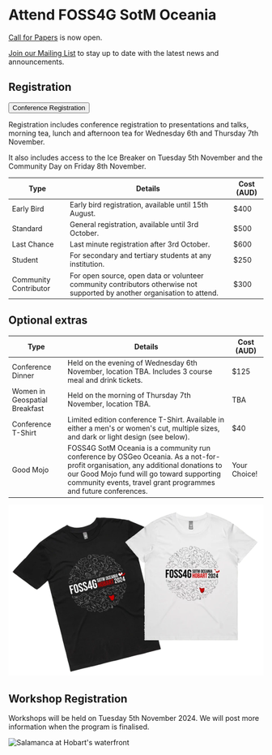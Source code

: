 # Attend FOSS4G SotM Oceania

[Call for Papers](/#/call-for-papers) is now open.

[Join our Mailing List](#/mailing-list) to stay up to date with the latest news and announcements.

## Registration

<button target="https://ti.to/osgeo-oceania/foss4g-sotm-oceania-2024" className=" mt-8 block">
    Conference Registration
</button>


Registration includes conference registration to presentations and talks, morning tea, lunch and afternoon tea for Wednesday 6th and Thursday 7th November.

It also includes access to the Ice Breaker on Tuesday 5th November and the Community Day on Friday 8th November.

| Type                  | Details                                                                                                                   | Cost (AUD) |
| --------------------- | ------------------------------------------------------------------------------------------------------------------------- | ---------- |
| Early Bird            | Early bird registration, available until 15th August.                                                                     | $400       |
| Standard              | General registration, available until 3rd October.                                                                        | $500       |
| Last Chance           | Last minute registration after 3rd October.                                                                               | $600       |
| Student               | For secondary and tertiary students at any institution.                                                                   | $250       |
| Community Contributor | For open source, open data or volunteer community contributors otherwise not supported by another organisation to attend. | $300       |

## Optional extras

| Type                          | Details                                                                                                                                                                                                                                  | Cost (AUD)   |
| ----------------------------- | ---------------------------------------------------------------------------------------------------------------------------------------------------------------------------------------------------------------------------------------- | ------------ |
| Conference Dinner             | Held on the evening of Wednesday 6th November, location TBA. Includes 3 course meal and drink tickets.                                                                                                                                   | $125         |
| Women in Geospatial Breakfast | Held on the morning of Thursday 7th November, location TBA.                                                                                                                                                                              | TBA          |
| Conference T-Shirt            | Limited edition conference T-Shirt. Available in either a men's or women's cut, multiple sizes, and dark or light design (see below).                                                                                                                                    | $40          |
| Good Mojo                     | FOSS4G SotM Oceania is a community run conference by OSGeo Oceania. As a not-for-profit organisation, any additional donations to our Good Mojo fund will go toward supporting community events, travel grant programmes and future conferences. | Your Choice! |


<div>
    <img className="w-28 h-28 md:w-auto md:h-96" src="/imgs/2024/tshirts_mockup.webp">
</div>

## Workshop Registration

Workshops will be held on Tuesday 5th November 2024. We will post more information when the program is finalised.

<!--
**Each workshop will have capacity for a maximum of 25 participants, so register quick!**

| Type      | Details                                                                      | Cost (AUD) |
| --------- | ---------------------------------------------------------------------------- | ---------- |
| Morning   | General registration for one Morning workshop on Monday 16th October 2023.   | $100       |
| Afternoon | General registration for one Afternoon workshop on Monday 16th October 2023. | $100       |

<button target="https://ti.to/osgeo-oceania/foss4g-sotm-oceania-2023-workshops" className="m-auto mt-8 block">
    Workshop Registration
</button> -->

![Salamanca at Hobart's waterfront](/imgs/waterfront.jpg)

<!-- page name: Attend
everything needs to be linked to a page
venues need to be included
update with Pretalx link
status: ongoing development
 need to add in links to all - which will change in August when we get the full program
can this have a index for the child pages-->
